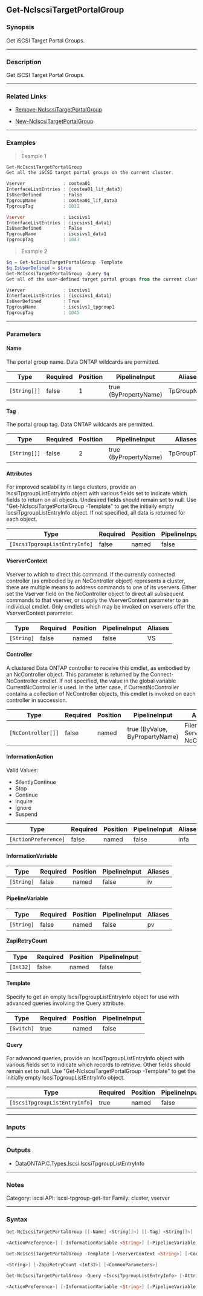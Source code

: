 Get-NcIscsiTargetPortalGroup
----------------------------

### Synopsis
Get iSCSI Target Portal Groups.

---

### Description

Get iSCSI Target Portal Groups.

---

### Related Links
* [Remove-NcIscsiTargetPortalGroup](Remove-NcIscsiTargetPortalGroup)

* [New-NcIscsiTargetPortalGroup](New-NcIscsiTargetPortalGroup)

---

### Examples
> Example 1

```PowerShell
Get-NcIscsiTargetPortalGroup
Get all the iSCSI target portal groups on the current cluster.

Vserver              : costea01
InterfaceListEntries : {costea01_lif_data3}
IsUserDefined        : False
TpgroupName          : costea01_lif_data3
TpgroupTag           : 1031

Vserver              : iscsivs1
InterfaceListEntries : {iscsivs1_data1}
IsUserDefined        : False
TpgroupName          : iscsivs1_data1
TpgroupTag           : 1043

```
> Example 2

```PowerShell
$q = Get-NcIscsiTargetPortalGroup -Template
$q.IsUserDefined = $true
Get-NcIscsiTargetPortalGroup -Query $q
Get all of the user-defined target portal groups from the current cluster.

Vserver              : iscsivs1
InterfaceListEntries : {iscsivs1_data1}
IsUserDefined        : True
TpgroupName          : iscsivs1_tpgroup1
TpgroupTag           : 1045

```

---

### Parameters
#### **Name**
The portal group name.  Data ONTAP wildcards are permitted.

|Type        |Required|Position|PipelineInput        |Aliases    |
|------------|--------|--------|---------------------|-----------|
|`[String[]]`|false   |1       |true (ByPropertyName)|TpGroupName|

#### **Tag**
The portal group tag.  Data ONTAP wildcards are permitted.

|Type        |Required|Position|PipelineInput        |Aliases   |
|------------|--------|--------|---------------------|----------|
|`[String[]]`|false   |2       |true (ByPropertyName)|TpGroupTag|

#### **Attributes**
For improved scalability in large clusters, provide an IscsiTpgroupListEntryInfo object with various fields set to indicate which fields to return on all objects.  Undesired fields should remain set to null.  Use "Get-NcIscsiTargetPortalGroup -Template" to get the initially empty IscsiTpgroupListEntryInfo object.  If not specified, all data is returned for each object.

|Type                         |Required|Position|PipelineInput|
|-----------------------------|--------|--------|-------------|
|`[IscsiTpgroupListEntryInfo]`|false   |named   |false        |

#### **VserverContext**
Vserver to which to direct this command.  If the currently connected controller (as embodied by an NcController object) represents a cluster, there are multiple means to address commands to one of its vservers.  Either set the Vserver field on the NcController object to direct all subsequent commands to that vserver, or supply the VserverContext parameter to an individual cmdlet.  Only cmdlets which may be invoked on vservers offer the VserverContext parameter.

|Type      |Required|Position|PipelineInput|Aliases|
|----------|--------|--------|-------------|-------|
|`[String]`|false   |named   |false        |VS     |

#### **Controller**
A clustered Data ONTAP controller to receive this cmdlet, as embodied by an NcController object.  This parameter is returned by the Connect-NcController cmdlet.  If not specified, the value in the global variable CurrentNcController is used.  In the latter case, if CurrentNcController contains a collection of NcController objects, this cmdlet is invoked on each controller in succession.

|Type              |Required|Position|PipelineInput                 |Aliases                          |
|------------------|--------|--------|------------------------------|---------------------------------|
|`[NcController[]]`|false   |named   |true (ByValue, ByPropertyName)|Filer<br/>Server<br/>NcController|

#### **InformationAction**

Valid Values:

* SilentlyContinue
* Stop
* Continue
* Inquire
* Ignore
* Suspend

|Type                |Required|Position|PipelineInput|Aliases|
|--------------------|--------|--------|-------------|-------|
|`[ActionPreference]`|false   |named   |false        |infa   |

#### **InformationVariable**

|Type      |Required|Position|PipelineInput|Aliases|
|----------|--------|--------|-------------|-------|
|`[String]`|false   |named   |false        |iv     |

#### **PipelineVariable**

|Type      |Required|Position|PipelineInput|Aliases|
|----------|--------|--------|-------------|-------|
|`[String]`|false   |named   |false        |pv     |

#### **ZapiRetryCount**

|Type     |Required|Position|PipelineInput|
|---------|--------|--------|-------------|
|`[Int32]`|false   |named   |false        |

#### **Template**
Specify to get an empty IscsiTpgroupListEntryInfo object for use with advanced queries involving the Query attribute.

|Type      |Required|Position|PipelineInput|
|----------|--------|--------|-------------|
|`[Switch]`|true    |named   |false        |

#### **Query**
For advanced queries, provide an IscsiTpgroupListEntryInfo object with various fields set to indicate which records to retrieve.  Other fields should remain set to null.  Use "Get-NcIscsiTargetPortalGroup -Template" to get the initially empty IscsiTpgroupListEntryInfo object.

|Type                         |Required|Position|PipelineInput|
|-----------------------------|--------|--------|-------------|
|`[IscsiTpgroupListEntryInfo]`|true    |named   |false        |

---

### Inputs

---

### Outputs
* DataONTAP.C.Types.Iscsi.IscsiTpgroupListEntryInfo

---

### Notes
Category: iscsi
API: iscsi-tpgroup-get-iter
Family: cluster, vserver

---

### Syntax
```PowerShell
Get-NcIscsiTargetPortalGroup [[-Name] <String[]>] [[-Tag] <String[]>] [-Attributes <IscsiTpgroupListEntryInfo>] [-VserverContext <String>] [-Controller <NcController[]>] [-InformationAction 
```
```PowerShell
<ActionPreference>] [-InformationVariable <String>] [-PipelineVariable <String>] [-ZapiRetryCount <Int32>] [<CommonParameters>]
```
```PowerShell
Get-NcIscsiTargetPortalGroup -Template [-VserverContext <String>] [-Controller <NcController[]>] [-InformationAction <ActionPreference>] [-InformationVariable <String>] [-PipelineVariable 
```
```PowerShell
<String>] [-ZapiRetryCount <Int32>] [<CommonParameters>]
```
```PowerShell
Get-NcIscsiTargetPortalGroup -Query <IscsiTpgroupListEntryInfo> [-Attributes <IscsiTpgroupListEntryInfo>] [-VserverContext <String>] [-Controller <NcController[]>] [-InformationAction 
```
```PowerShell
<ActionPreference>] [-InformationVariable <String>] [-PipelineVariable <String>] [-ZapiRetryCount <Int32>] [<CommonParameters>]
```
